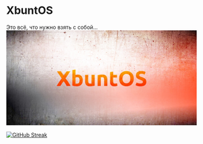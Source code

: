 # XbuntOS
Это всё, что нужно взять с собой...
![XbuntOS](https://github.com/whitepingvin/xbuntos/blob/main/img/xbuntos_banner.jpg)

[![GitHub Streak](http://github-readme-streak-stats.herokuapp.com?user=whitepingvin&theme=dark&background=000000)](https://git.io/streak-stats)
